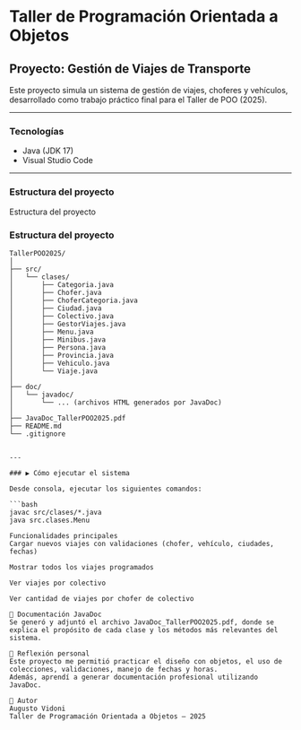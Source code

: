 # Taller de Programación Orientada a Objetos

## Proyecto: Gestión de Viajes de Transporte

Este proyecto simula un sistema de gestión de viajes, choferes y vehículos, desarrollado como trabajo práctico final para el Taller de POO (2025).

---

### Tecnologías 

- Java (JDK 17)
- Visual Studio Code

---

### Estructura del proyecto

Estructura del proyecto

### Estructura del proyecto

```plaintext
TallerPOO2025/
│
├── src/
│   └── clases/
│       ├── Categoria.java
│       ├── Chofer.java
│       ├── ChoferCategoria.java
│       ├── Ciudad.java
│       ├── Colectivo.java
│       ├── GestorViajes.java
│       ├── Menu.java
│       ├── Minibus.java
│       ├── Persona.java
│       ├── Provincia.java
│       ├── Vehiculo.java
│       └── Viaje.java
│
├── doc/
│   └── javadoc/
│       └── ... (archivos HTML generados por JavaDoc)
│
├── JavaDoc_TallerPOO2025.pdf
├── README.md
└── .gitignore


---

### ▶ Cómo ejecutar el sistema

Desde consola, ejecutar los siguientes comandos:

```bash
javac src/clases/*.java
java src.clases.Menu

Funcionalidades principales
Cargar nuevos viajes con validaciones (chofer, vehículo, ciudades, fechas)

Mostrar todos los viajes programados

Ver viajes por colectivo

Ver cantidad de viajes por chofer de colectivo

📄 Documentación JavaDoc
Se generó y adjuntó el archivo JavaDoc_TallerPOO2025.pdf, donde se explica el propósito de cada clase y los métodos más relevantes del sistema.

🧠 Reflexión personal
Este proyecto me permitió practicar el diseño con objetos, el uso de colecciones, validaciones, manejo de fechas y horas.
Además, aprendí a generar documentación profesional utilizando JavaDoc.

👤 Autor
Augusto Vidoni
Taller de Programación Orientada a Objetos – 2025
